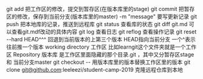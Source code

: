 git add  把工作区的修改，提交到暂存区(在版本库里的stage)
git commit 把暂存区的修改，保存到当前分支(版本库里的master)  -m "message" 要写更新记录
git push  把本地库的记录，推送到远程库
git status 查看库的状态
git diff git.md 可以查看git.mdf改动的具体内容
git log 查看日志  git reflog 查看操作记录
git reset --hard HEAD^^^ 回退到当前版本的上第三个版本  HEAD指向当前分支  一个^表示往前推一个版本
working directory  工作区  比如learngit这个文件夹就是一个工作区
Repository 版本库   是工作区里面隐藏的那个目录.git ，其中又分暂存区stage 和 当前分支master
git checkout -- <file> 用版本库里的版本替换工作区里的版本
git clone git@github.com:leeleezi/student-camp-2019 克隆远程仓库到本地

